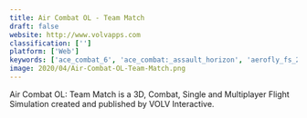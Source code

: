 ```yaml
---
title: Air Combat OL - Team Match
draft: false 
website: http://www.volvapps.com
classification: ['']
platform: ['Web']
keywords: ['ace_combat_6', 'ace_combat:_assault_horizon', 'aerofly_fs_2_flight_simulator', 'birds_of_steel', 'digital_combat_simulator', 'f-22_lightning_3', 'flightgear', 'flying_baron_1916', 'infinite_flight', 'island_flight_simulator', 'lunar_flight', 'microsoft_flight_simulator_x', 'orbiter', 'pacific_warriors_ii:_dogfight', 'sky_rogue', 'tom_clancy’s_h.a.w.x_2', 'wing_commander:_prophecy']
image: 2020/04/Air-Combat-OL-Team-Match.png
---
```

Air Combat OL: Team Match is a 3D, Combat, Single and Multiplayer Flight Simulation created and published by VOLV Interactive.